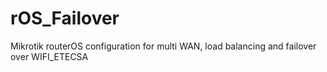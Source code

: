 # rOS_Failover
Mikrotik routerOS configuration for multi WAN, load balancing and failover over WIFI_ETECSA
